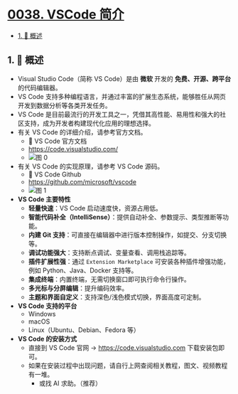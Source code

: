 # [0038. VSCode 简介](https://github.com/Tdahuyou/TNotes.notes/tree/main/notes/0038.%20VSCode%20%E7%AE%80%E4%BB%8B)

<!-- region:toc -->

- [1. 📝 概述](#1--概述)

<!-- endregion:toc -->

## 1. 📝 概述

- Visual Studio Code（简称 VS Code）是由 **微软** 开发的 **免费、开源、跨平台** 的代码编辑器。
- VS Code 支持多种编程语言，并通过丰富的扩展生态系统，能够胜任从网页开发到数据分析等各类开发任务。
- VS Code 是目前最流行的开发工具之一，凭借其高性能、易用性和强大的社区支持，成为开发者构建现代化应用的理想选择。
- 有关 VS Code 的详细介绍，请参考官方文档。
  - 🔗 VS Code 官方文档
  - https://code.visualstudio.com/
  - ![图 0](https://cdn.jsdelivr.net/gh/Tdahuyou/imgs@main/2025-05-24-23-47-04.png)
- 有关 VS Code 的实现原理，请参考 VS Code 源码。
  - 🔗 VS Code Github
  - https://github.com/microsoft/vscode
  - ![图 1](https://cdn.jsdelivr.net/gh/Tdahuyou/imgs@main/2025-05-24-23-47-44.png)
- **VS Code 主要特性**
  - **轻量快速**：VS Code 启动速度快，资源占用低。
  - **智能代码补全（IntelliSense）**：提供自动补全、参数提示、类型推断等功能。
  - **内建 Git 支持**：可直接在编辑器中进行版本控制操作，如提交、分支切换等。
  - **调试功能强大**：支持断点调试、变量查看、调用栈追踪等。
  - **插件扩展性强**：通过 `Extension Marketplace` 可安装各种插件增强功能，例如 Python、Java、Docker 支持等。
  - **集成终端**：内置终端，无需切换窗口即可执行命令行操作。
  - **多光标与分屏编辑**：提升编码效率。
  - **主题和界面自定义**：支持深色/浅色模式切换，界面高度可定制。
- **VS Code 支持的平台**
  - Windows
  - macOS
  - Linux（Ubuntu、Debian、Fedora 等）
- **VS Code 的安装方式**
  - 直接到 VS Code 官网 -> https://code.visualstudio.com 下载安装包即可。
  - 如果在安装过程中出现问题，请自行上网查阅相关教程，图文、视频教程有一堆。
    - 或找 AI 求助。（推荐）
